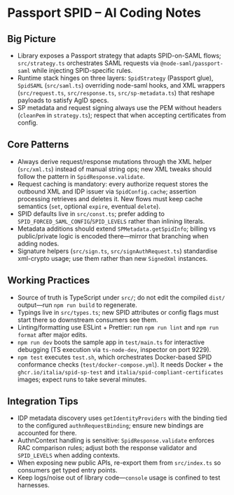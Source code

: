 # Passport SPID – AI Coding Notes

## Big Picture
- Library exposes a Passport strategy that adapts SPID-on-SAML flows; `src/strategy.ts` orchestrates SAML requests via `@node-saml/passport-saml` while injecting SPID-specific rules.
- Runtime stack hinges on three layers: `SpidStrategy` (Passport glue), `SpidSAML` (`src/saml.ts`) overriding node-saml hooks, and XML wrappers (`src/request.ts`, `src/response.ts`, `src/sp-metadata.ts`) that reshape payloads to satisfy AgID specs.
- SP metadata and request signing always use the PEM without headers (`cleanPem` in `strategy.ts`); respect that when accepting certificates from config.

## Core Patterns
- Always derive request/response mutations through the XML helper (`src/xml.ts`) instead of manual string ops; new XML tweaks should follow the pattern in `SpidResponse.validate`.
- Request caching is mandatory: every authorize request stores the outbound XML and IDP issuer via `SpidConfig.cache`; assertion processing retrieves and deletes it. New flows must keep cache semantics (`set`, optional `expire`, eventual `delete`).
- SPID defaults live in `src/const.ts`; prefer adding to `SPID_FORCED_SAML_CONFIG`/`SPID_LEVELS` rather than inlining literals.
- Metadata additions should extend `SPMetadata.getSpidInfo`; billing vs public/private logic is encoded there—mirror that branching when adding nodes.
- Signature helpers (`src/sign.ts`, `src/signAuthRequest.ts`) standardise xml-crypto usage; use them rather than new `SignedXml` instances.

## Working Practices
- Source of truth is TypeScript under `src/`; do not edit the compiled `dist/` output—run `npm run build` to regenerate.
- Typings live in `src/types.ts`; new SPID attributes or config flags must start there so downstream consumers see them.
- Linting/formatting use ESLint + Prettier: run `npm run lint` and `npm run format` after major edits.
- `npm run dev` boots the sample app in `test/main.ts` for interactive debugging (TS execution via `ts-node-dev`, inspector on port 9229).
- `npm test` executes `test.sh`, which orchestrates Docker-based SPID conformance checks (`test/docker-compose.yml`). It needs Docker + the `ghcr.io/italia/spid-sp-test` and `italia/spid-compliant-certificates` images; expect runs to take several minutes.

## Integration Tips
- IDP metadata discovery uses `getIdentityProviders` with the binding tied to the configured `authnRequestBinding`; ensure new bindings are accounted for there.
- AuthnContext handling is sensitive: `SpidResponse.validate` enforces RAC comparison rules; adjust both the response validator and `SPID_LEVELS` when adding contexts.
- When exposing new public APIs, re-export them from `src/index.ts` so consumers get typed entry points.
- Keep logs/noise out of library code—`console` usage is confined to test harnesses.
